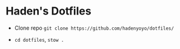 # Haden's Dotfiles

- Clone repo
`git clone https://github.com/hadenyoyo/dotfiles/`

- `cd dotfiles`, `stow .`
